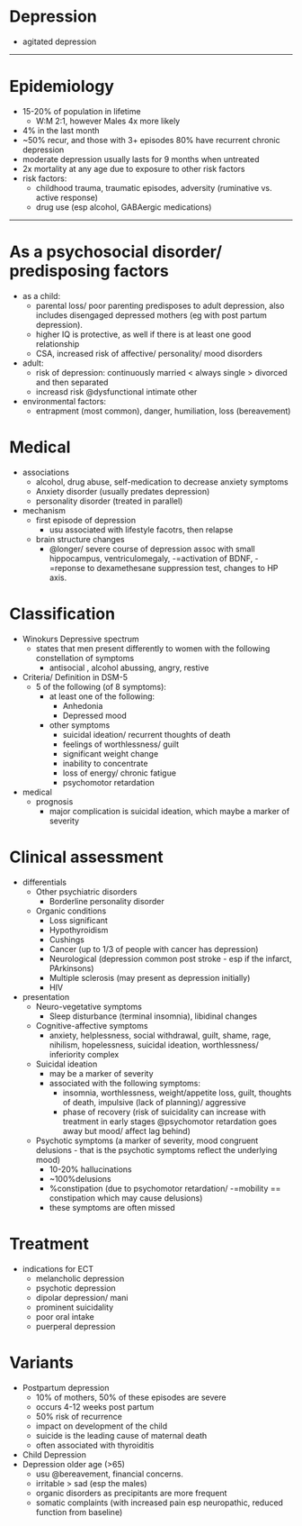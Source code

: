 # Depression
- agitated depression

---------------------------------------------------

# Epidemiology
- 15-20% of population in lifetime
    + W:M 2:1, however Males 4x more likely
- 4% in the last month
- ~50% recur, and those with 3+ episodes 80% have recurrent chronic depression
- moderate depression usually lasts for 9 months when untreated
- 2x mortality at any age due to exposure to other risk factors
- risk factors:
    + childhood trauma, traumatic episodes, adversity (ruminative vs. active response)
    + drug use (esp alcohol, GABAergic medications)

-------------------------------------------------------

# As a psychosocial disorder/ predisposing factors
- as a child:
    + parental loss/ poor parenting predisposes to adult depression, also includes disengaged depressed mothers (eg with post partum depression). 
    + higher IQ is protective, as well if there is at least one good relationship
    + CSA, increased risk of affective/ personality/ mood disorders
- adult:
    + risk of depression: continuously married < always single > divorced and then separated
    + increasd risk @dysfunctional intimate other   
- environmental factors:
    + entrapment (most common), danger, humiliation, loss (bereavement)

# Medical 
- associations
    + alcohol, drug abuse, self-medication to decrease anxiety symptoms 
    + Anxiety disorder (usually predates depression)
    + personality disorder (treated in parallel)
- mechanism
    + first episode of depression 
        * usu associated with lifestyle facotrs, then relapse 
    + brain structure changes
        * @longer/ severe course of depression assoc with small hippocampus, ventriculomegaly, -=activation of BDNF, -=reponse to dexamethesane suppression test, changes to HP axis. 


# Classification 

- Winokurs Depressive spectrum
    + states that men present differently to women with the following constellation of symptoms
        * antisocial , alcohol abussing, angry, restive
- Criteria/ Definition in DSM-5
    + 5 of the following (of 8 symptoms):
        * at least one of the following:
            - Anhedonia 
            - Depressed mood
        * other symptoms
            - suicidal ideation/ recurrent thoughts of death
            - feelings of worthlessness/ guilt
            - significant weight change
            - inability to concentrate
            - loss of energy/ chronic fatigue
            - psychomotor retardation
- medical
    + prognosis
        * major complication is suicidal ideation, which maybe a marker of severity

# Clinical assessment
+ differentials
    * Other psychiatric disorders
        - Borderline personality disorder
    * Organic conditions
        - Loss significant
        - Hypothyroidism
        - Cushings
        - Cancer (up to 1/3 of people with cancer has depression)
        - Neurological (depression common post stroke - esp if the infarct, PArkinsons)
        - Multiple sclerosis (may present as depression initially)
        - HIV
+ presentation
    * Neuro-vegetative symptoms
        - Sleep disturbance (terminal insomnia), libidinal changes
    * Cognitive-affective symptoms
        - anxiety, helplessness, social withdrawal, guilt, shame, rage, nihilism, hopelessness, suicidal ideation, worthlessness/ inferiority complex
    * Suicidal ideation
        - may be a marker of severity
        - associated with the following symptoms:
            + insomnia, worthlessness, weight/appetite loss, guilt, thoughts of death, impulsive (lack of planning)/ aggressive
            + phase of recovery (risk of suicidality can increase with treatment in early stages @psychomotor retardation goes away but mood/ affect lag behind)
    * Psychotic symptoms (a marker of severity, mood congruent delusions - that is the psychotic symptoms reflect the underlying mood)
        - 10-20% hallucinations
        - ~100%delusions
        - %constipation (due to psychomotor retardation/ -=mobility == constipation which may cause delusions) 
        - these symptoms are often missed


# Treatment

- indications for ECT
    + melancholic depression 
    + psychotic depression
    + dipolar depression/ mani
    + prominent suicidality
    + poor oral intake
    + puerperal depression

# Variants
- Postpartum depression  
    + 10% of mothers, 50% of these episodes are severe
    + occurs 4-12 weeks post partum
    + 50% risk of recurrence
    + impact on development of the child
    + suicide is the leading cause of maternal death
    + often associated with thyroiditis
- Child Depression 
- Depression older age (>65)
    + usu @bereavement, financial concerns.
    + irritable > sad (esp the males)
    + organic disorders as precipitants are more frequent
    + somatic complaints (with increased pain esp neuropathic, reduced function from baseline)


